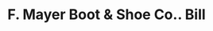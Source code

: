 ---
doi: 10.7916/D83R251T
date_other: '1916'
date_other_textual: '1916'
form: printed ephemera
genre:
- Invoices
name:
- F. Mayer Boot & Shoe Co.
object_in_context_url: https://biggert.cul.columbia.edu/items/view/ave_biggert_01606
subject_hierarchical_geographic:
- Milwaukee, Wisconsin, United States
subject_name:
- F. Mayer Boot & Shoe Co.
title: F. Mayer Boot & Shoe Co.. Bill
sort_title: F. Mayer Boot & Shoe Co.. Bill
call_number: ave_biggert_01606
coordinates:
- 43.05,-87.95
pid: ave_biggert_01606
identifiers: ave_biggert_01606
thumbnail: https://derivativo-1.library.columbia.edu/iiif/2/ldpd:343896/full/!256,256/0/native.jpg
permalink: "/biggert/ave_biggert_01606/"
layout: iiif-image-page
---